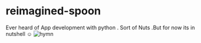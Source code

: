 # reimagined-spoon
Ever heard of App development with python . Sort of Nuts .But for now its in nutshell ☺ 
![hymn](https://www.ultraboardgames.com/img/slideshow/pictionary.jpg)
